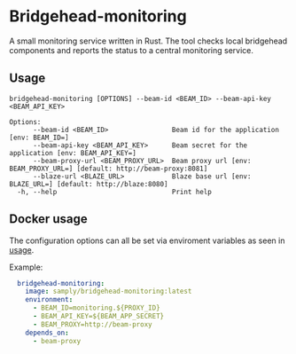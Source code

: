 # Bridgehead-monitoring

A small monitoring service written in Rust. The tool checks local bridgehead components and reports the status to a central monitoring service.

## Usage

```
bridgehead-monitoring [OPTIONS] --beam-id <BEAM_ID> --beam-api-key <BEAM_API_KEY>

Options:
      --beam-id <BEAM_ID>                Beam id for the application [env: BEAM_ID=]
      --beam-api-key <BEAM_API_KEY>      Beam secret for the application [env: BEAM_API_KEY=]
      --beam-proxy-url <BEAM_PROXY_URL>  Beam proxy url [env: BEAM_PROXY_URL=] [default: http://beam-proxy:8081]
      --blaze-url <BLAZE_URL>            Blaze base url [env: BLAZE_URL=] [default: http://blaze:8080]
  -h, --help                             Print help
```

## Docker usage

The configuration options can all be set via enviroment variables as seen in [usage](#usage).

Example:
```yml
  bridgehead-monitoring:
    image: samply/bridgehead-monitoring:latest
    environment:
      - BEAM_ID=monitoring.${PROXY_ID}
      - BEAM_API_KEY=${BEAM_APP_SECRET}
      - BEAM_PROXY=http://beam-proxy
    depends_on:
      - beam-proxy
```

